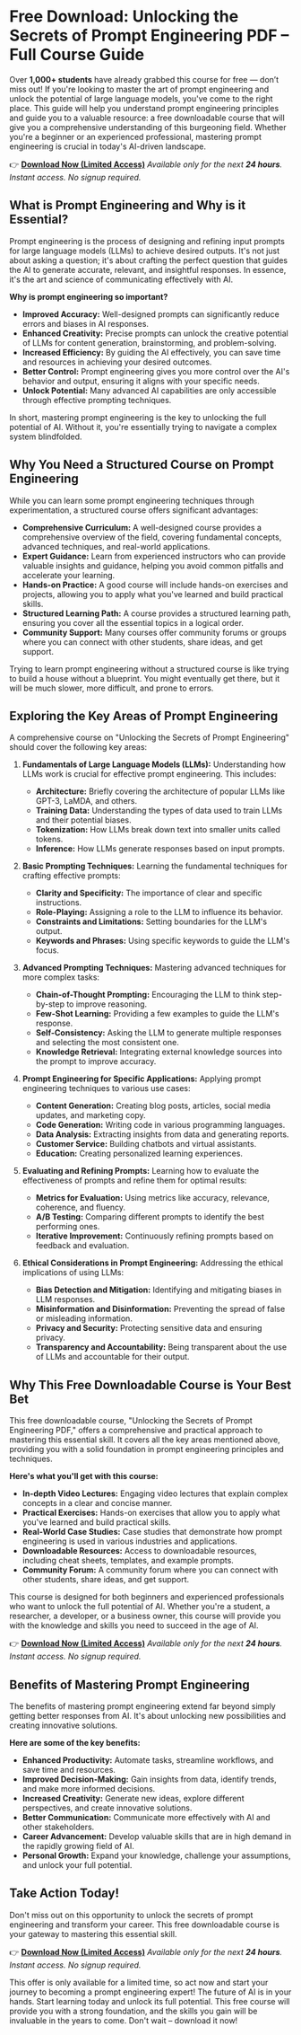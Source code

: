 # Free Download: Unlocking the Secrets of Prompt Engineering PDF – Full Course Guide

Over **1,000+ students** have already grabbed this course for free — don’t miss out! If you're looking to master the art of prompt engineering and unlock the potential of large language models, you've come to the right place. This guide will help you understand prompt engineering principles and guide you to a valuable resource: a free downloadable course that will give you a comprehensive understanding of this burgeoning field. Whether you're a beginner or an experienced professional, mastering prompt engineering is crucial in today's AI-driven landscape.

👉 [**Download Now (Limited Access)**](https://udemywork.com/unlocking-the-secrets-of-prompt-engineering-pdf)
_Available only for the next **24 hours**. Instant access. No signup required._

## What is Prompt Engineering and Why is it Essential?

Prompt engineering is the process of designing and refining input prompts for large language models (LLMs) to achieve desired outputs. It's not just about asking a question; it's about crafting the perfect question that guides the AI to generate accurate, relevant, and insightful responses. In essence, it's the art and science of communicating effectively with AI.

**Why is prompt engineering so important?**

*   **Improved Accuracy:** Well-designed prompts can significantly reduce errors and biases in AI responses.
*   **Enhanced Creativity:** Precise prompts can unlock the creative potential of LLMs for content generation, brainstorming, and problem-solving.
*   **Increased Efficiency:** By guiding the AI effectively, you can save time and resources in achieving your desired outcomes.
*   **Better Control:** Prompt engineering gives you more control over the AI's behavior and output, ensuring it aligns with your specific needs.
*   **Unlock Potential:** Many advanced AI capabilities are only accessible through effective prompting techniques.

In short, mastering prompt engineering is the key to unlocking the full potential of AI. Without it, you're essentially trying to navigate a complex system blindfolded.

## Why You Need a Structured Course on Prompt Engineering

While you can learn some prompt engineering techniques through experimentation, a structured course offers significant advantages:

*   **Comprehensive Curriculum:** A well-designed course provides a comprehensive overview of the field, covering fundamental concepts, advanced techniques, and real-world applications.
*   **Expert Guidance:** Learn from experienced instructors who can provide valuable insights and guidance, helping you avoid common pitfalls and accelerate your learning.
*   **Hands-on Practice:** A good course will include hands-on exercises and projects, allowing you to apply what you've learned and build practical skills.
*   **Structured Learning Path:** A course provides a structured learning path, ensuring you cover all the essential topics in a logical order.
*   **Community Support:** Many courses offer community forums or groups where you can connect with other students, share ideas, and get support.

Trying to learn prompt engineering without a structured course is like trying to build a house without a blueprint. You might eventually get there, but it will be much slower, more difficult, and prone to errors.

## Exploring the Key Areas of Prompt Engineering

A comprehensive course on "Unlocking the Secrets of Prompt Engineering" should cover the following key areas:

1.  **Fundamentals of Large Language Models (LLMs):** Understanding how LLMs work is crucial for effective prompt engineering. This includes:

    *   **Architecture:** Briefly covering the architecture of popular LLMs like GPT-3, LaMDA, and others.
    *   **Training Data:** Understanding the types of data used to train LLMs and their potential biases.
    *   **Tokenization:** How LLMs break down text into smaller units called tokens.
    *   **Inference:** How LLMs generate responses based on input prompts.

2.  **Basic Prompting Techniques:** Learning the fundamental techniques for crafting effective prompts:

    *   **Clarity and Specificity:** The importance of clear and specific instructions.
    *   **Role-Playing:** Assigning a role to the LLM to influence its behavior.
    *   **Constraints and Limitations:** Setting boundaries for the LLM's output.
    *   **Keywords and Phrases:** Using specific keywords to guide the LLM's focus.

3.  **Advanced Prompting Techniques:** Mastering advanced techniques for more complex tasks:

    *   **Chain-of-Thought Prompting:** Encouraging the LLM to think step-by-step to improve reasoning.
    *   **Few-Shot Learning:** Providing a few examples to guide the LLM's response.
    *   **Self-Consistency:** Asking the LLM to generate multiple responses and selecting the most consistent one.
    *   **Knowledge Retrieval:** Integrating external knowledge sources into the prompt to improve accuracy.

4.  **Prompt Engineering for Specific Applications:** Applying prompt engineering techniques to various use cases:

    *   **Content Generation:** Creating blog posts, articles, social media updates, and marketing copy.
    *   **Code Generation:** Writing code in various programming languages.
    *   **Data Analysis:** Extracting insights from data and generating reports.
    *   **Customer Service:** Building chatbots and virtual assistants.
    *   **Education:** Creating personalized learning experiences.

5.  **Evaluating and Refining Prompts:** Learning how to evaluate the effectiveness of prompts and refine them for optimal results:

    *   **Metrics for Evaluation:** Using metrics like accuracy, relevance, coherence, and fluency.
    *   **A/B Testing:** Comparing different prompts to identify the best performing ones.
    *   **Iterative Improvement:** Continuously refining prompts based on feedback and evaluation.

6.  **Ethical Considerations in Prompt Engineering:** Addressing the ethical implications of using LLMs:

    *   **Bias Detection and Mitigation:** Identifying and mitigating biases in LLM responses.
    *   **Misinformation and Disinformation:** Preventing the spread of false or misleading information.
    *   **Privacy and Security:** Protecting sensitive data and ensuring privacy.
    *   **Transparency and Accountability:** Being transparent about the use of LLMs and accountable for their output.

## Why This Free Downloadable Course is Your Best Bet

This free downloadable course, "Unlocking the Secrets of Prompt Engineering PDF," offers a comprehensive and practical approach to mastering this essential skill. It covers all the key areas mentioned above, providing you with a solid foundation in prompt engineering principles and techniques.

**Here's what you'll get with this course:**

*   **In-depth Video Lectures:** Engaging video lectures that explain complex concepts in a clear and concise manner.
*   **Practical Exercises:** Hands-on exercises that allow you to apply what you've learned and build practical skills.
*   **Real-World Case Studies:** Case studies that demonstrate how prompt engineering is used in various industries and applications.
*   **Downloadable Resources:** Access to downloadable resources, including cheat sheets, templates, and example prompts.
*   **Community Forum:** A community forum where you can connect with other students, share ideas, and get support.

This course is designed for both beginners and experienced professionals who want to unlock the full potential of AI. Whether you're a student, a researcher, a developer, or a business owner, this course will provide you with the knowledge and skills you need to succeed in the age of AI.

👉 [**Download Now (Limited Access)**](https://udemywork.com/unlocking-the-secrets-of-prompt-engineering-pdf)
_Available only for the next **24 hours**. Instant access. No signup required._

## Benefits of Mastering Prompt Engineering

The benefits of mastering prompt engineering extend far beyond simply getting better responses from AI. It's about unlocking new possibilities and creating innovative solutions.

**Here are some of the key benefits:**

*   **Enhanced Productivity:** Automate tasks, streamline workflows, and save time and resources.
*   **Improved Decision-Making:** Gain insights from data, identify trends, and make more informed decisions.
*   **Increased Creativity:** Generate new ideas, explore different perspectives, and create innovative solutions.
*   **Better Communication:** Communicate more effectively with AI and other stakeholders.
*   **Career Advancement:** Develop valuable skills that are in high demand in the rapidly growing field of AI.
*   **Personal Growth:** Expand your knowledge, challenge your assumptions, and unlock your full potential.

## Take Action Today!

Don't miss out on this opportunity to unlock the secrets of prompt engineering and transform your career. This free downloadable course is your gateway to mastering this essential skill.

👉 [**Download Now (Limited Access)**](https://udemywork.com/unlocking-the-secrets-of-prompt-engineering-pdf)
_Available only for the next **24 hours**. Instant access. No signup required._

This offer is only available for a limited time, so act now and start your journey to becoming a prompt engineering expert! The future of AI is in your hands. Start learning today and unlock its full potential. This free course will provide you with a strong foundation, and the skills you gain will be invaluable in the years to come. Don't wait – download it now!
